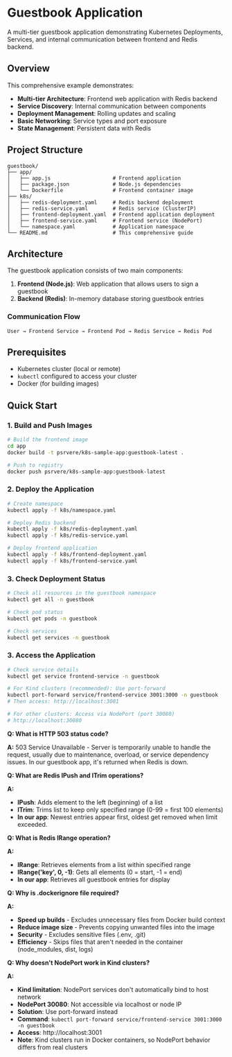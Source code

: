 # Guestbook Application

A multi-tier guestbook application demonstrating Kubernetes Deployments, Services, and internal communication between frontend and Redis backend.

## Overview

This comprehensive example demonstrates:
- **Multi-tier Architecture**: Frontend web application with Redis backend
- **Service Discovery**: Internal communication between components
- **Deployment Management**: Rolling updates and scaling
- **Basic Networking**: Service types and port exposure
- **State Management**: Persistent data with Redis

## Project Structure

```
guestbook/
├── app/
│   ├── app.js                    # Frontend application
│   ├── package.json              # Node.js dependencies
│   └── Dockerfile                # Frontend container image
├── k8s/
│   ├── redis-deployment.yaml     # Redis backend deployment
│   ├── redis-service.yaml        # Redis service (ClusterIP)
│   ├── frontend-deployment.yaml  # Frontend application deployment
│   ├── frontend-service.yaml     # Frontend service (NodePort)
│   └── namespace.yaml            # Application namespace
└── README.md                     # This comprehensive guide
```

## Architecture

The guestbook application consists of two main components:

1. **Frontend (Node.js)**: Web application that allows users to sign a guestbook
2. **Backend (Redis)**: In-memory database storing guestbook entries

### Communication Flow

```
User → Frontend Service → Frontend Pod → Redis Service → Redis Pod
```

## Prerequisites

- Kubernetes cluster (local or remote)
- `kubectl` configured to access your cluster
- Docker (for building images)

## Quick Start

### 1. Build and Push Images

```bash
# Build the frontend image
cd app
docker build -t psrvere/k8s-sample-app:guestbook-latest .

# Push to registry
docker push psrvere/k8s-sample-app:guestbook-latest
```

### 2. Deploy the Application

```bash
# Create namespace
kubectl apply -f k8s/namespace.yaml

# Deploy Redis backend
kubectl apply -f k8s/redis-deployment.yaml
kubectl apply -f k8s/redis-service.yaml

# Deploy frontend application
kubectl apply -f k8s/frontend-deployment.yaml
kubectl apply -f k8s/frontend-service.yaml
```

### 3. Check Deployment Status

```bash
# Check all resources in the guestbook namespace
kubectl get all -n guestbook

# Check pod status
kubectl get pods -n guestbook

# Check services
kubectl get services -n guestbook
```

### 3. Access the Application

```bash
# Check service details
kubectl get service frontend-service -n guestbook

# For Kind clusters (recommended): Use port-forward
kubectl port-forward service/frontend-service 3001:3000 -n guestbook
# Then access: http://localhost:3001

# For other clusters: Access via NodePort (port 30080)
# http://localhost:30080
```

**Q: What is HTTP 503 status code?**

**A:** 503 Service Unavailable - Server is temporarily unable to handle the request, usually due to maintenance, overload, or service dependency issues. In our guestbook app, it's returned when Redis is down.

**Q: What are Redis lPush and lTrim operations?**

**A:** 
- **lPush**: Adds element to the left (beginning) of a list
- **lTrim**: Trims list to keep only specified range (0-99 = first 100 elements)
- **In our app**: Newest entries appear first, oldest get removed when limit exceeded.

**Q: What is Redis lRange operation?**

**A:** 
- **lRange**: Retrieves elements from a list within specified range
- **lRange('key', 0, -1)**: Gets all elements (0 = start, -1 = end)
- **In our app**: Retrieves all guestbook entries for display

**Q: Why is .dockerignore file required?**

**A:** 
- **Speed up builds** - Excludes unnecessary files from Docker build context
- **Reduce image size** - Prevents copying unwanted files into the image
- **Security** - Excludes sensitive files (.env, .git)
- **Efficiency** - Skips files that aren't needed in the container (node_modules, dist, logs)

**Q: Why doesn't NodePort work in Kind clusters?**

**A:** 
- **Kind limitation**: NodePort services don't automatically bind to host network
- **NodePort 30080**: Not accessible via localhost or node IP
- **Solution**: Use port-forward instead
- **Command**: `kubectl port-forward service/frontend-service 3001:3000 -n guestbook`
- **Access**: http://localhost:3001
- **Note**: Kind clusters run in Docker containers, so NodePort behavior differs from real clusters
